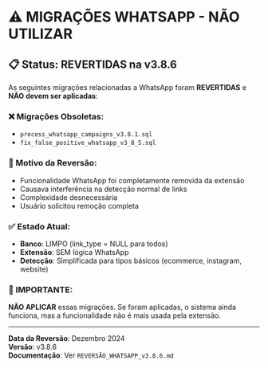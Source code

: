 # ⚠️ MIGRAÇÕES WHATSAPP - NÃO UTILIZAR

## 📋 Status: REVERTIDAS na v3.8.6

As seguintes migrações relacionadas a WhatsApp foram **REVERTIDAS** e **NÃO devem ser aplicadas**:

### ❌ Migrações Obsoletas:
- `process_whatsapp_campaigns_v3.8.1.sql`
- `fix_false_positive_whatsapp_v3_8_5.sql`

### 🔄 Motivo da Reversão:
- Funcionalidade WhatsApp foi completamente removida da extensão
- Causava interferência na detecção normal de links
- Complexidade desnecessária
- Usuário solicitou remoção completa

### ✅ Estado Atual:
- **Banco**: LIMPO (link_type = NULL para todos)
- **Extensão**: SEM lógica WhatsApp
- **Detecção**: Simplificada para tipos básicos (ecommerce, instagram, website)

### 🚨 IMPORTANTE:
**NÃO APLICAR** essas migrações. Se foram aplicadas, o sistema ainda funciona, mas a funcionalidade não é mais usada pela extensão.

---
**Data da Reversão**: Dezembro 2024  
**Versão**: v3.8.6  
**Documentação**: Ver `REVERSÃO_WHATSAPP_v3.8.6.md` 